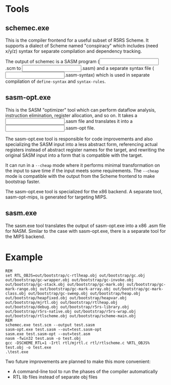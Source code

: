 # Tools

## schemec.exe

This is the compiler frontend for a useful subset of R5RS Scheme. It supports a dialect of Scheme named "conspiracy" which includes (need x/y/z) syntax for separate compilation and dependency tracking.

The output of schemec is a SASM program (<input>.scm to <input>.sasm) and a separate syntax file (<input>.sasm-syntax) which is used in separate compilation of `define-syntax` and `syntax-rules`.

## sasm-opt.exe

This is the SASM "optimizer" tool which can perform dataflow analysis, instruction elimination, register allocation, and so on. It takes a <input>.sasm file and translates it into a <input>.sasm-opt file.

The sasm-opt.exe tool is responsible for code improvements and also specializing the SASM input into a less abstract form, referencing actual registers instead of abstract register names for the target, and rewriting the original SASM input into a form that is compatible with the target.

It can run in a `--cheap` mode where it performs minimal transformation on the input to save time if the input meets some requirements. The `--cheap` mode is compatible with the output from the Scheme frontend to make bootstrap faster.

The sasm-opt.exe tool is specialized for the x86 backend. A separate tool, sasm-opt-mips, is generated for targeting MIPS.

## sasm.exe

The sasm.exe tool translates the output of sasm-opt.exe into a x86 .asm file for NASM. Similar to the case with sasm-opt.exe, there is a separate tool for the MIPS backend.

# Example

    REM
    set RTL_OBJS=out/bootstrap/c-rtlheap.obj out/bootstrap/gc.obj out/bootstrap/gc-wrapper.obj out/bootstrap/gc-invoke.obj out/bootstrap/gc-stack.obj out/bootstrap/gc-mark.obj out/bootstrap/gc-mark-range.obj out/bootstrap/gc-mark-array.obj out/bootstrap/gc-mark-class.obj out/bootstrap/gc-sweep.obj out/bootstrap/heap.obj out/bootstrap/heapfixed.obj out/bootstrap/heapvar.obj out/bootstrap/mjrtl.obj out/bootstrap/rtlheap.obj out/bootstrap/debug.obj out/bootstrap/r5rs-library.obj out/bootstrap/r5rs-native.obj out/bootstrap/r5rs-wrap.obj out/bootstrap/rtlscheme.obj out/bootstrap/scheme-main.obj
    REM
    schemec.exe test.scm --output test.sasm
    sasm-opt.exe test.sasm --out=test.sasm-opt
    sasm.exe test.sasm-opt --out=test.asm
    nasm -fwin32 test.asm -o test.obj
    gcc -DSCHEME_RTL=1 -Irtl rtl/mjrtl.c rtl/rtlscheme.c %RTL_OBJS% test.obj -o test.exe
    .\test.exe

Two future improvements are planned to make this more convenient:

  - A command-line tool to run the phases of the compiler automatically
  - RTL lib files instead of separate obj files

